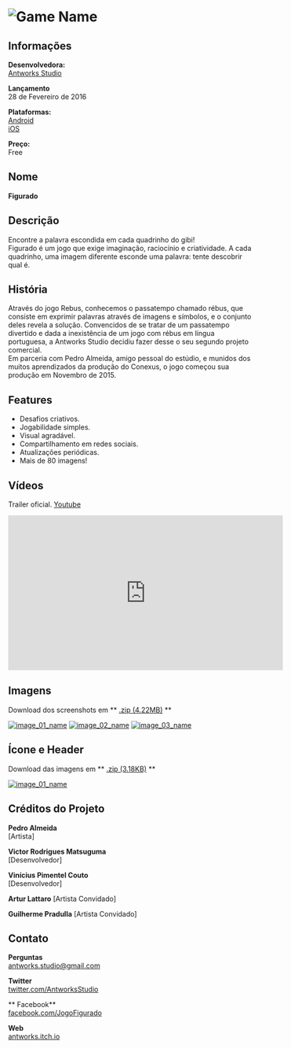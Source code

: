 # ![Game Name](assets/images/header_01.jpg)

## Informações

**Desenvolvedora:**  
[Antworks Studio](https://http://antworksstudio.github.io/presskit)

**Lançamento**  
28 de Fevereiro de 2016

**Plataformas:**  
[Android](https://play.google.com/store/apps/details?id=com.Antworks.rebus)  
[iOS](https://itunes.apple.com/us/app/figurado/id1074391059)

**Preço:**  
Free

## Nome
**Figurado**

## Descrição

Encontre a palavra escondida em cada quadrinho do gibi!  
Figurado é um jogo que exige imaginação, raciocínio e criatividade. A cada quadrinho, uma imagem diferente esconde uma palavra: tente descobrir qual é.  

## História
Através do jogo Rebus, conhecemos o passatempo chamado rébus, que consiste em exprimir palavras através de imagens e símbolos, e o conjunto deles revela a solução. Convencidos de se tratar de um passatempo divertido e dada a inexistência de um jogo com rébus em língua portuguesa, a Antworks Studio decidiu fazer desse o seu segundo projeto comercial.  
Em parceria com Pedro Almeida, amigo pessoal do estúdio, e munidos dos muitos aprendizados da produção do Conexus, o jogo começou sua produção em Novembro de 2015.

## Features

* Desafios criativos.
* Jogabilidade simples.
* Visual agradável.
* Compartilhamento em redes sociais.
* Atualizações periódicas.
* Mais de 80 imagens!

## Vídeos

Trailer oficial. [Youtube](https://youtu.be/XIj8S7WgDdY "Figurado Trailer on Youtube")
<iframe width="560" height="315" src="https://www.youtube.com/embed/XIj8S7WgDdY" frameborder="0" allowfullscreen></iframe>
<br>

## Imagens

Download dos screenshots em ** [.zip (4.22MB)](assets/images/images.zip "Images zip") **

[![image_01_name](assets/images/figurado_01.jpg)](assets/images/figurado_01.jpg)
[![image_02_name](assets/images/figurado_02.jpg)](assets/images/figurado_02.jpg)
[![image_03_name](assets/images/figurado_03.png)](assets/images/figurado_03.png)

## Ícone e Header

Download das imagens em ** [.zip (3.18KB)](assets/images/icons.zip "Icons zip") **

[![image_01_name](assets/images/icone_01.png)](assets/images/icone_01.png)

## Créditos do Projeto

**Pedro Almeida**  
[Artista]

**Victor Rodrigues Matsuguma**  
[Desenvolvedor]

**Vinícius Pimentel Couto**  
[Desenvolvedor]

**Artur Lattaro**
[Artista Convidado]

**Guilherme Pradulla**
[Artista Convidado]

## Contato

**Perguntas**  
[antworks.studio@gmail.com][contact]

**Twitter**  
[twitter.com/AntworksStudio][twitter]

** Facebook**  
[facebook.com/JogoFigurado][facebook]

**Web**  
[antworks.itch.io][homepage]

<!--- =====================================================================  -->
<!--- Referenced links -->

[homepage]: http://antworks.itch.io "Antworks Studio"

[contact]: mailto:antworks.studio@gmail.com

<!--- Social -->

[twitter]: https://twitter.com/AntworksStudio
[facebook]: https://facebook.com/JogoFigurado
